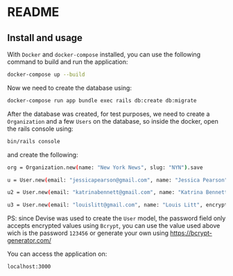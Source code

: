 # README

## Install and usage

With `Docker` and `docker-compose` installed, you can use the following command to build and run the application:

```sh
docker-compose up --build
```

Now we need to create the database using:

```sh
docker-compose run app bundle exec rails db:create db:migrate
```

After the database was created, for test purposes, we need to create a `Organization` and a few `Users` on the database, so inside the docker, open the rails console using:

```sh
bin/rails console
```

and create the following:

```sh
org = Organization.new(name: "New York News", slug: "NYN").save

u = User.new(email: "jessicapearson@gmail.com", name: "Jessica Pearson", encrypted_password: "$2a$12$m.giAsS/JdLkymOZeN5/jeZ3RUOiKkAhp.supMe9qgk/KHTvr9R4a", organization_slug: "NYN", user_type: "chief_editor").save!(validate: false)

u2 = User.new(email: "katrinabennett@gmail.com", name: "Katrina Bennett", encrypted_password: "$2a$12$m.giAsS/JdLkymOZeN5/jeZ3RUOiKkAhp.supMe9qgk/KHTvr9R4a", organization_slug: "NYN", user_type: "writer").save!(validate: false)

u3 = User.new(email: "louislitt@gmail.com", name: "Louis Litt", encrypted_password: "$2a$12$m.giAsS/JdLkymOZeN5/jeZ3RUOiKkAhp.supMe9qgk/KHTvr9R4a", organization_slug: "NYN", user_type: "writer").save!(validate: false)

```

PS: since Devise was used to create the `User` model, the password field only accepts encrypted values using `Bcrypt`, you can use the value used above wich is the password `123456` or generate your own using  https://bcrypt-generator.com/

You can access the application on:

```sh 
localhost:3000
```
